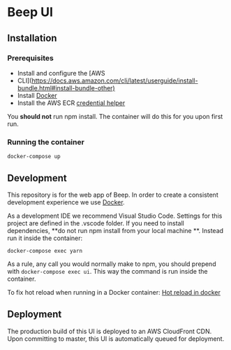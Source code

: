 # Beep UI

## Installation

### Prerequisites

- Install and configure the [AWS
- CLI](<https://docs.aws.amazon.com/cli/latest/userguide/install-bundle.html#install-bundle-other)>
- Install [Docker](https://www.docker.com/products/docker-desktop)
- Install the AWS ECR [credential helper](https://github.com/awslabs/amazon-ecr-credential-helper)

You **should not** run npm install. The container will do this for you upon
first run.

### Running the container

`docker-compose up`

## Development

This repository is for the web app of Beep. In order to create a consistent
development experience we use
[Docker](https://github.com/beepnl/beep-ui/wiki/Docker).

As a development IDE we recommend Visual Studio Code. Settings for this project
are defined in the .vscode folder.
If you need to install dependencies, **do not run npm install from your local
machine **. Instead run it inside the container:

`docker-compose exec yarn`

As a rule, any call you would normally make to npm, you should prepend with
`docker-compose exec ui`. This way the command is run inside the container.

To fix hot reload when running in a Docker container:
[Hot reload in docker](https://daten-und-bass.io/blog/enabling-hot-reloading-with-vuejs-and-vue-cli-in-docker/)

## Deployment

The production build of this UI is deployed to an AWS CloudFront CDN. Upon
committing to master, this UI is automatically queued for deployment.
